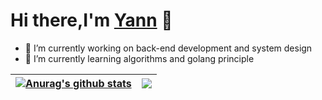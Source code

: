 # Hi there,I'm [Yann](https://blog.youis.top) 👋  
- 👀  I’m currently working on back-end development and system design
- 🌱  I’m currently learning algorithms and golang principle

| <a href="https://github.com/yann-y"><img align="center" src="https://github-readme-stats.vercel.app/api?username=yann-y&show_icons=true&include_all_commits=true&theme=buefy&hide_border=true" alt="Anurag's github stats" /></a> | <a href=""><img align="center" src="https://github-readme-stats.vercel.app/api/top-langs/?username=yann-y&layout=compact&hide_border=true&langs_count=10" /></a> |
| ------------- | ------------- |

